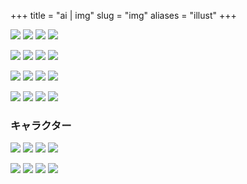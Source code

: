 +++
title = "ai | img"
slug = "img"
aliases = "illust"
+++

<link rel="stylesheet" href="/css/img.css" />

<p class="img-fa-bars"><a href="/ai/imgall"><i class="fas fa-bars"></i></a></p>

![](/img/min/yui_89.webp)
![](/img/min/yui_100.webp)
![](/img/min/yui_28.webp)
![](/img/min/yui_59.webp)

![](/img/min/yui_76.webp)
![](/img/min/yui_77.webp)
![](/img/min/yui_85.webp)
![](/img/min/yui_88.webp)

![](/img/min/yui_90.webp)
![](/img/min/yui_97.webp)
![](/img/min/yui_11.webp)
![](/img/min/yui_15.webp)

![](/img/min/yui_109.webp)
![](/img/min/yui_110.webp)
![](/img/min/yui_112.webp)
![](/img/min/yui_113.webp)

### キャラクター

![](/img/min/ai_01.webp)
![](/img/min/c_01.webp)
![](/img/min/c_02.webp)
![](/img/min/c_03.webp)

![](/img/min/c_04.webp)
![](/img/min/c_05.webp)
![](/img/min/c_06.webp)
![](/img/min/c_07.webp)


